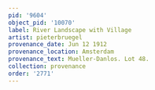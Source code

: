 ```yaml
---
pid: '9604'
object_pid: '10070'
label: River Landscape with Village
artist: pieterbruegel
provenance_date: Jun 12 1912
provenance_location: Amsterdam
provenance_text: Mueller-Danlos. Lot 48.
collection: provenance
order: '2771'
---
```


